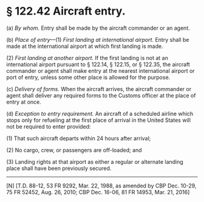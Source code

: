 # § 122.42   Aircraft entry.

(a) *By whom.* Entry shall be made by the aircraft commander or an agent.


(b) *Place of entry*—(1) *First landing at international airport.* Entry shall be made at the international airport at which first landing is made.


(2) *First landing at another airport.* If the first landing is not at an international airport pursuant to § 122.14, § 122.15, or § 122.35, the aircraft commander or agent shall make entry at the nearest international airport or port of entry, unless some other place is allowed for the purpose.


(c) *Delivery of forms.* When the aircraft arrives, the aircraft commander or agent shall deliver any required forms to the Customs officer at the place of entry at once.


(d) *Exception to entry requirement.* An aircraft of a scheduled airline which stops only for refueling at the first place of arrival in the United States will not be required to enter provided:


(1) That such aircraft departs within 24 hours after arrival;


(2) No cargo, crew, or passengers are off-loaded; and


(3) Landing rights at that airport as either a regular or alternate landing place shall have been previously secured.



---

[N] [T.D. 88-12, 53 FR 9292, Mar. 22, 1988, as amended by CBP Dec. 10-29, 75 FR 52452, Aug. 26, 2010; CBP Dec. 16-06, 81 FR 14953, Mar. 21, 2016]




